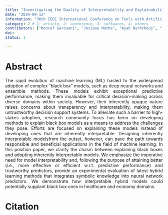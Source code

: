 ```yaml
---
title: "Investigating the Duality of Interpretability and Explainability in Machine Learning"
date: "2024-09-13"
information: "36th IEEE International Conference on Tools with Artificial Intelligence (ICTAI)"
category: 2 # 1: article, 2: conference, 3: softwares, 4: others
contributors: ["Moncef Garouani", "Josiane Mothe", "Ayah Barhrhouj", " Julien Aligon"]
doi:
status: 1

---
```


# Abstract
<p style='text-align: justify;'>
The rapid evolution of machine learning (ML) hasled to the widespread adoption of complex “black box” models, such as deep neural networks and ensemble methods. These models exhibit exceptional predictive performance, making them invaluable for critical decision-making across diverse domains within society. However, their inherently opaque nature raises concerns about transparency and interpretability, making them untrustworthy decision support systems. To alleviate such a barrier to high-stakes adoption, research community focus has been on developing methods to explain black box models as a means to address the challenges they pose. Efforts are focused on explaining these models instead of developing ones that are inherently interpretable. Designing inherently interpretable modelsfrom the outset, however, can pave the path towards responsible and beneficial applications in the field of machine learning. In this position paper, we clarify the chasm between explaining black boxes and adopting inherently interpretable models. We emphasize the imperative need for model interpretability and, following the purpose of attaining better (i.e., more effective or efficient w.r.t. predictive performance) and trustworthy predictors, provide an experimental evaluation of latest hybrid learning methods that integrates symbolic knowledge into neural network predictors. We demonstrate how interpretable hybrid models could potentially supplant black box ones in healthcare and economy domains.

 
 
# Citation

```

```